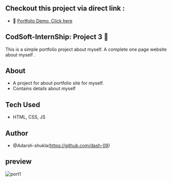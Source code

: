 ## Checkout this project via direct link : 
 - 🔗 <a href="https://code-soft-internship-portfolio.vercel.app/" target="_blank">Portfolio Demo, Click here</a>
## CodSoft-InternShip: Project 3 📛
This is a simple portfolio project about myself. A complete one page website about myself . 
## About 
- A project for about portfolio site for myself.
- Contains details about myself
## Tech Used
- HTML, CSS, JS
## Author
- @Adarsh-shukla(https://github.com/dash-09)
## preview
![port1](https://github.com/dash-09/CodSoft-InternShip/assets/74849401/ab378a6e-e054-463b-a0a7-2e053888f793)
